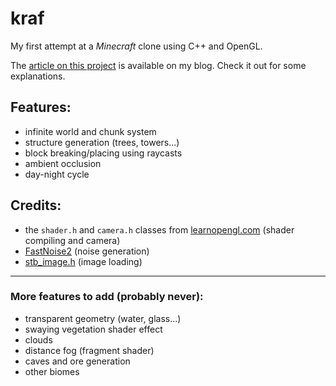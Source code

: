 # kraf

My first attempt at a *Minecraft* clone using C++ and OpenGL.

The [article on this project](https://aedorian.github.io/blug/_posts/2024-08-30-kraf.html) is available on my blog. Check it out for some explanations.

## Features:
- infinite world and chunk system
- structure generation (trees, towers...)
- block breaking/placing using raycasts
- ambient occlusion
- day-night cycle

## Credits:
- the `shader.h` and `camera.h` classes from [learnopengl.com](https://learnopengl.com/) (shader compiling and camera)
- [FastNoise2](https://github.com/Auburn/FastNoise2) (noise generation)
- [stb_image.h](https://github.com/nothings/stb/blob/master/stb_image.h) (image loading)

---

### More features to add (probably never):
- transparent geometry (water, glass...)
- swaying vegetation shader effect
- clouds
- distance fog (fragment shader)
- caves and ore generation
- other biomes
